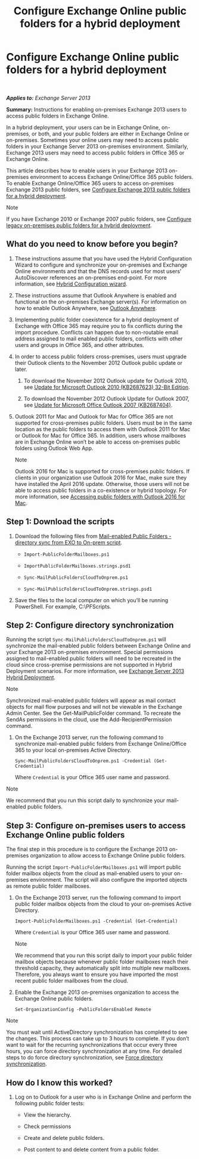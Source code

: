﻿---
title: 'Configure Exchange Online public folders for a hybrid deployment'
TOCTitle: Configure Exchange Online public folders for a hybrid deployment
ms:assetid: d979edb3-967b-4431-8beb-0c236bf7f56d
ms:mtpsurl: https://technet.microsoft.com/en-us/library/Mt729076(v=EXCHG.150)
ms:contentKeyID: 72785051
ms.date: 12/10/2017
mtps_version: v=EXCHG.150
---

# Configure Exchange Online public folders for a hybrid deployment

 

_**Applies to:** Exchange Server 2013_


**Summary:** Instructions for enabling on-premises Exchange 2013 users to access public folders in Exchange Online.

In a hybrid deployment, your users can be in Exchange Online, on-premises, or both, and your public folders are either in Exchange Online or on-premises. Sometimes your online users may need to access public folders in your Exchange Server 2013 on-premises environment. Similarly, Exchange 2013 users may need to access public folders in Office 365 or Exchange Online.

This article describes how to enable users in your Exchange 2013 on-premises environment to access Exchange Online/Office 365 public folders. To enable Exchange Online/Office 365 users to access on-premises Exchange 2013 public folders, see [Configure Exchange 2013 public folders for a hybrid deployment](https://docs.microsoft.com/en-us/exchange/collaboration-exo/public-folders/set-up-modern-hybrid-public-folders).


> [!NOTE]
> If you have Exchange 2010 or Exchange 2007 public folders, see <A href="https://docs.microsoft.com/en-us/exchange/collaboration-exo/public-folders/set-up-legacy-hybrid-public-folders">Configure legacy on-premises public folders for a hybrid deployment</A>.



## What do you need to know before you begin?

1.  These instructions assume that you have used the Hybrid Configuration Wizard to configure and synchronize your on-premises and Exchange Online environments and that the DNS records used for most users’ AutoDiscover references an on-premises end-point. For more information, see [Hybrid Configuration wizard](https://technet.microsoft.com/en-us/library/hh529921\(v=exchg.150\)).

2.  These instructions assume that Outlook Anywhere is enabled and functional on the on-premises Exchange server(s). For information on how to enable Outlook Anywhere, see [Outlook Anywhere](outlook-anywhere-exchange-2013-help.md).

3.  Implementing public folder coexistence for a hybrid deployment of Exchange with Office 365 may require you to fix conflicts during the import procedure. Conflicts can happen due to non-routable email address assigned to mail enabled public folders, conflicts with other users and groups in Office 365, and other attributes.

4.  In order to access public folders cross-premises, users must upgrade their Outlook clients to the November 2012 Outlook public update or later.
    
    1.  To download the November 2012 Outlook update for Outlook 2010, see [Update for Microsoft Outlook 2010 (KB2687623) 32-Bit Edition](https://www.microsoft.com/en-us/download/details.aspx?id=35702).
    
    2.  To download the November 2012 Outlook Update for Outlook 2007, see [Update for Microsoft Office Outlook 2007 (KB2687404)](https://www.microsoft.com/en-us/download/details.aspx?id=35718).

5.  Outlook 2011 for Mac and Outlook for Mac for Office 365 are not supported for cross-premises public folders. Users must be in the same location as the public folders to access them with Outlook 2011 for Mac or Outlook for Mac for Office 365. In addition, users whose mailboxes are in Exchange Online won’t be able to access on-premises public folders using Outlook Web App.
    

    > [!NOTE]
    > Outlook 2016 for Mac is supported for cross-premises public folders. If clients in your organization use Outlook 2016 for Mac, make sure they have installed the April 2016 update. Otherwise, those users will not be able to access public folders in a co-existence or hybrid topology. For more information, see <A href="https://docs.microsoft.com/en-us/exchange/collaboration-exo/public-folders/access-public-folders-with-outlook-2016-for-mac">Accessing public folders with Outlook 2016 for Mac</A>.



## Step 1: Download the scripts

1.  Download the following files from [Mail-enabled Public Folders - directory sync from EXO to On-prem script](https://go.microsoft.com/fwlink/p/?linkid=797795).
    
      - `Import-PublicFolderMailboxes.ps1`
    
      - `ImportPublicFolderMailboxes.strings.psd1`
    
      - `Sync-MailPublicFoldersCloudToOnprem.ps1`
    
      - `Sync-MailPublicFoldersCloudToOnprem.strings.psd1`

2.  Save the files to the local computer on which you’ll be running PowerShell. For example, C:\\PFScripts.

## Step 2: Configure directory synchronization

Running the script `Sync-MailPublicFoldersCloudToOnprem.ps1` will synchronize the mail-enabled public folders between Exchange Online and your Exchange 2013 on-premises environment. Special permissions assigned to mail-enabled public folders will need to be recreated in the cloud since cross-premise permissions are not supported in Hybrid Deployment scenarios. For more information, see [Exchange Server 2013 Hybrid Deployment](https://technet.microsoft.com/en-us/59e32000-4fcf-417f-a491-f1d8f9aeef9b\(exchg.150\)#doc).


> [!NOTE]
> Synchronized mail-enabled public folders will appear as mail contact objects for mail flow purposes and will not be viewable in the Exchange Admin Center. See the Get-MailPublicFolder command. To recreate the SendAs permissions in the cloud, use the Add-RecipientPermission command.



1.  On the Exchange 2013 server, run the following command to synchronize mail-enabled public folders from Exchange Online/Office 365 to your local on-premises Active Directory.
    
        Sync-MailPublicFoldersCloudToOnprem.ps1 -Credential (Get-Credential)
    
    Where `Credential` is your Office 365 user name and password.


> [!NOTE]
> We recommend that you run this script daily to synchronize your mail-enabled public folders.



## Step 3: Configure on-premises users to access Exchange Online public folders

The final step in this procedure is to configure the Exchange 2013 on-premises organization to allow access to Exchange Online public folders.

Running the script `Import-PublicFolderMailboxes.ps1` will import public folder mailbox objects from the cloud as mail-enabled users to your on-premises environment. The script will also configure the imported objects as remote public folder mailboxes.

1.  On the Exchange 2013 server, run the following command to import public folder mailbox objects from the cloud to your on-premises Active Directory.
    
        Import-PublicFolderMailboxes.ps1 -Credential (Get-Credential)
    
    Where `Credential` is your Office 365 user name and password.
    

    > [!NOTE]
    > We recommend that you run this script daily to import your public folder mailbox objects because whenever public folder mailboxes reach their threshold capacity, they automatically split into multiple new mailboxes. Therefore, you always want to ensure you have imported the most recent public folder mailboxes from the cloud.



2.  Enable the Exchange 2013 on-premises organization to access the Exchange Online public folders.
    
        Set-OrganizationConfig -PublicFoldersEnabled Remote


> [!NOTE]
> You must wait until ActiveDirectory synchronization has completed to see the changes. This process can take up to 3 hours to complete. If you don’t want to wait for the recurring synchronizations that occur every three hours, you can force directory synchronization at any time. For detailed steps to do force directory synchronization, see <A href="http://technet.microsoft.com/en-us/library/jj151771.aspx">Force directory synchronization</A>.



## How do I know this worked?

1.  Log on to Outlook for a user who is in Exchange Online and perform the following public folder tests:
    
      - View the hierarchy.
    
      - Check permissions
    
      - Create and delete public folders.
    
      - Post content to and delete content from a public folder.

